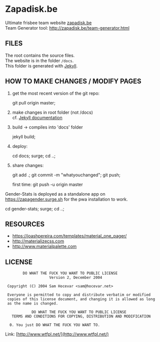 Zapadisk.be
=================

Ultimate frisbee team website [zapadisk.be](http://zapadisk.be/)  
Team Generator tool: http://zapadisk.be/team-generator.html


FILES
--------------

The root contains the source files.  
The website is in the folder `/docs`.  
This folder is generated with [Jekyll](https://jekyllrb.com/).  



HOW TO MAKE CHANGES / MODIFY PAGES
--------------

1. get the most recent version of the git repo:  

    git pull origin master;
	
2. make changes in root folder (not /docs)  
cf. [Jekyll documentation](https://jekyllrb.com/)  

3. build -> compiles into 'docs' folder

    jekyll build;
    
4. deploy:	

    cd docs; surge; cd ..;
	
5. share changes: 

    git add .; git commit -m "whatyouchanged"; git push;
    
    first time:  git push -u origin master


Gender-Stats is deployed as a standalone app on https://zapagender.surge.sh for the pwa installation to work.

  cd gender-stats; surge; cd ..;


RESOURCES
--------------

- https://joashpereira.com/templates/material_one_pager/
- http://materializecss.com
- http://www.materialpalette.com


LICENSE
--------------

```
        DO WHAT THE FUCK YOU WANT TO PUBLIC LICENSE 
                    Version 2, December 2004 

 Copyright (C) 2004 Sam Hocevar <sam@hocevar.net> 

 Everyone is permitted to copy and distribute verbatim or modified 
 copies of this license document, and changing it is allowed as long 
 as the name is changed. 

            DO WHAT THE FUCK YOU WANT TO PUBLIC LICENSE 
   TERMS AND CONDITIONS FOR COPYING, DISTRIBUTION AND MODIFICATION 

  0. You just DO WHAT THE FUCK YOU WANT TO.
```

Link: [http://www.wtfpl.net/](http://www.wtfpl.net/)